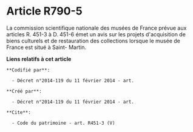 # Article R790-5

La commission scientifique nationale des musées de France prévue aux articles R. 451-3 à D. 451-6 émet un avis sur les
projets d'acquisition de biens culturels et de restauration des collections lorsque le musée de France est situé à Saint-
Martin.

**Liens relatifs à cet article**

	**Codifié par**:

	  - Décret n°2014-119 du 11 février 2014 - art.

	**Créé par**:

	  - Décret n°2014-119 du 11 février 2014 - art.

	**Cite**:

	  - Code du patrimoine - art. R451-3 (V)
